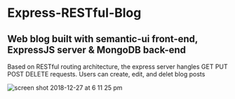 # Express-RESTful-Blog
## Web blog built with semantic-ui front-end, ExpressJS server & MongoDB back-end
Based on RESTful routing architecture, the express server hangles GET PUT POST DELETE requests. Users can create, edit, and delet
blog posts

![screen shot 2018-12-27 at 6 11 25 pm](https://user-images.githubusercontent.com/31333065/50499124-3bbe8780-0a04-11e9-92fa-34f9801c0c1f.png)
